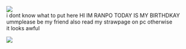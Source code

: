 ![](https://komarev.com/ghpvc/?username=ranpos&color=d95213) <br>
i dont know what to put here HI IM RANPO TODAY IS MY BIRTHDKAY <br>
ummplease be my friend also read my strawpage on pc otherwise <br>
it looks awful 

<img src="https://files.catbox.moe/u628xi.png"/>
